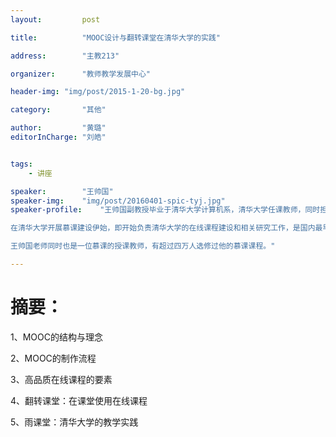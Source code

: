 ```yaml
---
layout:     	post

title:      	"MOOC设计与翻转课堂在清华大学的实践"

address:        "主教213"

organizer:   	"教师教学发展中心"

header-img: "img/post/2015-1-20-bg.jpg"

category:		"其他"

author:         "黄璐"
editorInCharge:	"刘皓"


tags:
    - 讲座

speaker:		"王帅国"
speaker-img:	"img/post/20160401-spic-tyj.jpg"
speaker-profile:	"王帅国副教授毕业于清华大学计算机系，清华大学任课教师，同时担任清华大学在线办公室课程总监。

在清华大学开展慕课建设伊始，即开始负责清华大学的在线课程建设和相关研究工作，是国内最早的慕课、混合式教学研究者和实践者之一，曾在国内外期刊和学术会议中发表多篇论文。

王帅国老师同时也是一位慕课的授课教师，有超过四万人选修过他的慕课课程。"

---
```

# 摘要：
1、MOOC的结构与理念

2、MOOC的制作流程

3、高品质在线课程的要素

4、翻转课堂：在课堂使用在线课程

5、雨课堂：清华大学的教学实践